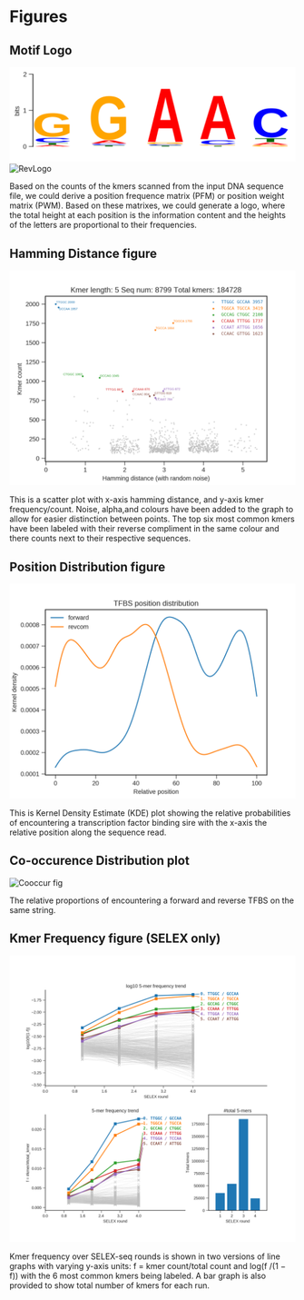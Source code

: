 # Figures

## Motif Logo

![ForLogo](https://github.com/kearseya/IniMotif-py/blob/master/tutorial/screenshots/logo.forward.png "Forward Logo") ![RevLogo](https://github.com/kearseya/IniMotif-py/blob/master/tutorial/screenshots/logo.reverse.png "Reverse Logo") 

Based on the counts of the kmers scanned from the input DNA sequence file, we could derive a position frequence matrix (PFM) or position weight matrix (PWM). Based on these matrixes, we could generate a logo, where the total height at each position is the information content and the heights of the letters are proportional to their frequencies.



## Hamming Distance figure

![HamDist fig](https://github.com/kearseya/IniMotif-py/blob/master/tutorial/screenshots/hamdis.png "Hamming Distance Fig")

This is a scatter plot with x-axis hamming distance, and y-axis kmer frequency/count. Noise, alpha,and colours have been added to the graph to allow for easier distinction between points. The top six most common kmers have been labeled with their reverse compliment in the same colour and there counts next to their respective sequences.



## Position Distribution figure

![PosDis fig](https://github.com/kearseya/IniMotif-py/blob/master/tutorial/screenshots/posdis.png "Position Distribution Fig")

This is Kernel Density Estimate (KDE) plot showing the relative probabilities of encountering a transcription factor binding sire with the x-axis the relative position along the sequence read.



## Co-occurence Distribution plot 

![Cooccur fig](https://github.com/kearseya/IniMotif-py/blob/master/tutorial/screenshots/coccurdis.png "Co-occurence Fig")

The relative proportions of encountering a forward and reverse TFBS on the same string.



## Kmer Frequency figure (SELEX only)

![Trend fig](https://github.com/kearseya/IniMotif-py/blob/master/tutorial/screenshots/k5.png "Trend Fig")

Kmer frequency over SELEX-seq rounds is shown in two versions of line graphs with varying y-axis units: f = kmer count/total count and log(f /(1 − f)) with the 6 most common kmers being labeled. A bar graph is also provided to show total number of kmers for each run.
